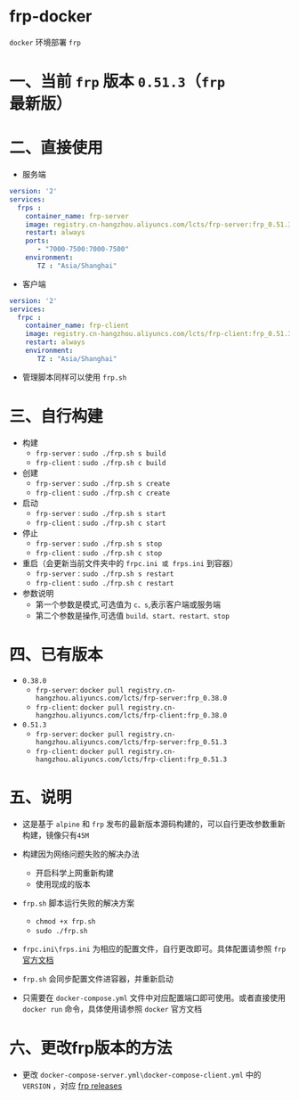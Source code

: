 # frp-docker

`docker` 环境部署 `frp`

# 一、当前 `frp` 版本 `0.51.3`（`frp` 最新版）
# 二、直接使用
- 服务端
```docker-compose-server.yml
version: '2'
services:
  frps :
    container_name: frp-server
    image: registry.cn-hangzhou.aliyuncs.com/lcts/frp-server:frp_0.51.3
    restart: always
    ports:
       - "7000-7500:7000-7500"
    environment:
       TZ : "Asia/Shanghai"
```
- 客户端
```docker-compose-client.yml
version: '2'
services:
  frpc :
    container_name: frp-client
    image: registry.cn-hangzhou.aliyuncs.com/lcts/frp-client:frp_0.51.3
    restart: always
    environment:
       TZ : "Asia/Shanghai"
```
- 管理脚本同样可以使用 `frp.sh`
# 三、自行构建

- 构建
    - `frp-server` : `sudo ./frp.sh s build`
    - `frp-client` : `sudo ./frp.sh c build`
- 创建
    - `frp-server` : `sudo ./frp.sh s create`
    - `frp-client` : `sudo ./frp.sh c create`
- 启动
    - `frp-server` : `sudo ./frp.sh s start`
    - `frp-client` : `sudo ./frp.sh c start`
- 停止
    - `frp-server` : `sudo ./frp.sh s stop`
    - `frp-client` : `sudo ./frp.sh c stop`
- 重启（会更新当前文件夹中的 `frpc.ini 或 frps.ini` 到容器）
    - `frp-server` : `sudo ./frp.sh s restart`
    - `frp-client` : `sudo ./frp.sh c restart`
- 参数说明
    - 第一个参数是模式,可选值为 `c、s`,表示客户端或服务端
    - 第二个参数是操作,可选值 `build、start、restart、stop`


# 四、已有版本

- `0.38.0`
    - `frp-server`: `docker pull registry.cn-hangzhou.aliyuncs.com/lcts/frp-server:frp_0.38.0`
    - `frp-client`: `docker pull registry.cn-hangzhou.aliyuncs.com/lcts/frp-client:frp_0.38.0`
- `0.51.3`
    - `frp-server`: `docker pull registry.cn-hangzhou.aliyuncs.com/lcts/frp-server:frp_0.51.3`
    - `frp-client`: `docker pull registry.cn-hangzhou.aliyuncs.com/lcts/frp-client:frp_0.51.3`

# 五、说明

- 这是基于 `alpine` 和 `frp` 发布的最新版本源码构建的，可以自行更改参数重新构建，镜像只有`45M`
- 构建因为网络问题失败的解决办法
    - 开启科学上网重新构建
    - 使用现成的版本
- `frp.sh` 脚本运行失败的解决方案
    - `chmod +x frp.sh`
    - `sudo ./frp.sh`


- `frpc.ini\frps.ini` 为相应的配置文件，自行更改即可。具体配置请参照 `frp` [官方文档](https://github.com/fatedier/frp)
- `frp.sh` 会同步配置文件进容器，并重新启动
- 只需要在 `docker-compose.yml` 文件中对应配置端口即可使用。或者直接使用 `docker run` 命令，具体使用请参照 `docker` 官方文档

# 六、更改frp版本的方法

- 更改 `docker-compose-server.yml\docker-compose-client.yml` 中的 `VERSION`
  ，对应 [frp releases](https://github.com/fatedier/frp/releases)
